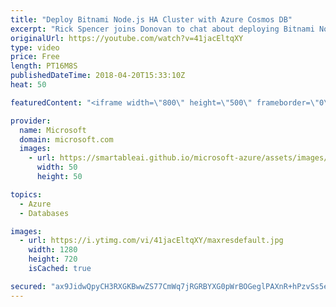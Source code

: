 ```yaml
---
title: "Deploy Bitnami Node.js HA Cluster with Azure Cosmos DB"
excerpt: "Rick Spencer joins Donovan to chat about deploying Bitnami Node.js High Availability with Azure Cosmos DB, a free listing in Azure Marketplace that uses ARM to automatically spin up a three-node Node.js cluster behind a load balancer with a shared file system and Azure Cosmos DB integration. See how"
originalUrl: https://youtube.com/watch?v=41jacEltqXY
type: video
price: Free
length: PT16M8S
publishedDateTime: 2018-04-20T15:33:10Z
heat: 50

featuredContent: "<iframe width=\"800\" height=\"500\" frameborder=\"0\" src=\"https://www.youtube.com/embed/41jacEltqXY\" allow=\"accelerometer; autoplay; encrypted-media; gyroscope; picture-in-picture\" allowfullscreen></iframe>"

provider:
  name: Microsoft
  domain: microsoft.com
  images:
    - url: https://smartableai.github.io/microsoft-azure/assets/images/organizations/microsoft.com-50x50.jpg
      width: 50
      height: 50

topics:
  - Azure
  - Databases

images:
  - url: https://i.ytimg.com/vi/41jacEltqXY/maxresdefault.jpg
    width: 1280
    height: 720
    isCached: true

secured: "ax9JidwQpyCH3RXGKBwwZS77CmWq7jRGRBYXG0pWrBOGeglPAXnR+hPzvSs5eh8EjZ6RXL+5QudIq6YhLor7IRDR6R0RJkxaM021NgjVwW+Lg+kfUmXWzM5Mr69k1x8isXQlVH/du2UCFWHioid3+HwPCuQteQlhNIFeGHjqJ4ytcoN5cnHmkxm92wMGVfUN1Kz/0ntNalzGNJl3kvzEBebejuY/hGz+KuRX+wzPG7kYKZV08Jjc7zGxNriMpsj2BrOyti6oRPNTFMjYGPfWehJ2hDaQB13Ye37UvosPI2cfC3nzeXW+1HnK0FFmi78mQaiwrbOqUUp4Km6vpoX1Ja1LgBQCdVx+/epcqq6PJpheI5BzljC1ex3IYY6dEYRhDzGciMn0X+OMjirdN1UjX+zZzlhvVcJSY/dY9vofNfA=;Ri2BjiqQnIbOeJfT/8QkVw=="
---
```


